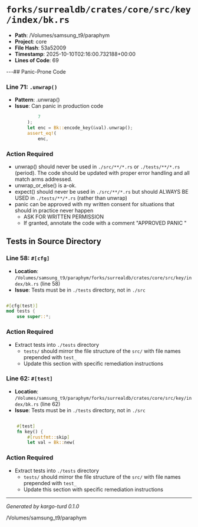 # `forks/surrealdb/crates/core/src/key/index/bk.rs`

- **Path**: /Volumes/samsung_t9/paraphym
- **Project**: core
- **File Hash**: 53a52009  
- **Timestamp**: 2025-10-10T02:16:00.732188+00:00  
- **Lines of Code**: 69

---## Panic-Prone Code


### Line 71: `.unwrap()`

- **Pattern**: .unwrap()
- **Issue**: Can panic in production code

```rust
			7
		);
		let enc = Bk::encode_key(&val).unwrap();
		assert_eq!(
			enc,
```

### Action Required

- unwrap() should never be used in `./src/**/*.rs` or `./tests/**/*.rs` (period). The code should be updated with proper error handling and all match arms addressed.
- unwrap_or_else() is a-ok. 
- expect() should never be used in `./src/**/*.rs` but should ALWAYS BE USED in `./tests/**/*.rs` (rather than unwrap)
- panic can be approved with my written consent for situations that should in practice never happen  
  - ASK FOR WRITTEN PERMISSION
  - If granted, annotate the code with a comment "APPROVED PANIC "

## Tests in Source Directory


### Line 58: `#[cfg]`

- **Location**: `/Volumes/samsung_t9/paraphym/forks/surrealdb/crates/core/src/key/index/bk.rs` (line 58)
- **Issue**: Tests must be in `./tests` directory, not in `./src`

```rust

#[cfg(test)]
mod tests {
	use super::*;

```

### Action Required

- Extract tests into `./tests` directory
  - `tests/` should mirror the file structure of the `src/` with file names prepended with `test_`
  - Update this section with specific remediation instructions
  


### Line 62: `#[test]`

- **Location**: `/Volumes/samsung_t9/paraphym/forks/surrealdb/crates/core/src/key/index/bk.rs` (line 62)
- **Issue**: Tests must be in `./tests` directory, not in `./src`

```rust

	#[test]
	fn key() {
		#[rustfmt::skip]
		let val = Bk::new(
```

### Action Required

- Extract tests into `./tests` directory
  - `tests/` should mirror the file structure of the `src/` with file names prepended with `test_`
  - Update this section with specific remediation instructions
  

---

*Generated by kargo-turd 0.1.0*

/Volumes/samsung_t9/paraphym